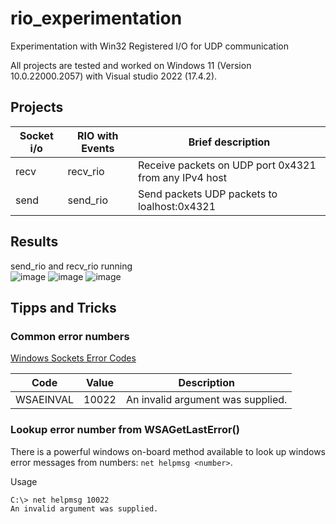 # rio_experimentation
Experimentation with Win32 Registered I/O for UDP communication

All projects are tested and worked on Windows 11 (Version 10.0.22000.2057) with Visual studio 2022 (17.4.2).

## Projects
| Socket i/o | RIO with Events | Brief description                                     |
| ---------- | --------------- | ----------------------------------------------------- |
| recv       | recv_rio        | Receive packets on UDP port 0x4321 from any IPv4 host |
| send       | send_rio        | Send packets UDP packets to loalhost:0x4321           |

## Results
send_rio and recv_rio running  
![image](https://github.com/philippdiethelm/rio_experimentation/assets/97515731/4560fa6e-fc0b-4967-a9a1-da8ee0be7d0f)
![image](https://github.com/philippdiethelm/rio_experimentation/assets/97515731/70207ee4-0607-4f59-8c7f-63fc42abbb9c)
![image](https://github.com/philippdiethelm/rio_experimentation/assets/97515731/75144465-21b5-4689-87ae-9483a3eb0564)

## Tipps and Tricks

### Common error numbers
[Windows Sockets Error Codes](https://learn.microsoft.com/en-us/windows/win32/winsock/windows-sockets-error-codes-2)

| Code       | Value   | Description                                           |
| ---------- | ------- | ----------------------------------------------------- |
| WSAEINVAL  | 10022   | An invalid argument was supplied.                     |


### Lookup error number from WSAGetLastError()
There is a powerful windows on-board method available to look up windows error messages from numbers:
`net helpmsg <number>`.

Usage  
```
C:\> net helpmsg 10022
An invalid argument was supplied.
```
